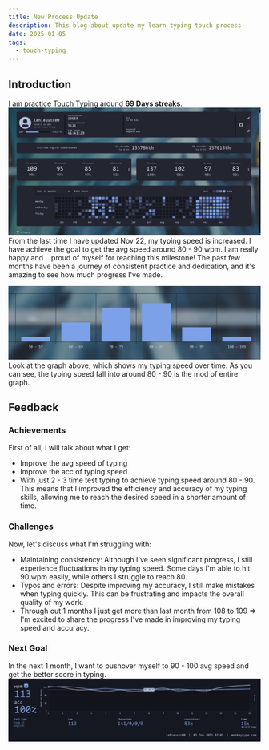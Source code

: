 ```yaml
---
title: New Process Update
description: This blog about update my learn typing touch process
date: 2025-01-05
tags:
  - touch-typing
---
```


## Introduction

I am practice [Touch Typing](../touch-typing) around **69 Days streaks**.
![Streak of typing practice up to 69 Days](./image-1.png "Streak of typing practice up to 69 Days")
From the last time I have updated Nov 22, my typing speed is increased. I have achieve the goal to get the avg speed around 80 - 90 wpm. I am really happy and ...proud of myself for reaching this milestone! The past few months have been a journey of consistent practice and dedication, and it's amazing to see how much progress I've made.

![The graph show the mean value and avg speed](./image-2.png "The graph show the mean value and avg speed")
Look at the graph above, which shows my typing speed over time. As you can see, the typing speed fall into around 80 - 90 is the mod of entire graph.

## Feedback

### Achievements

First of all, I will talk about what I get:

- Improve the avg speed of typing
- Improve the acc of typing speed
- With just 2 - 3 time test typing to achieve typing speed around 80 - 90. This means that I improved the efficiency and accuracy of my typing skills, allowing me to reach the desired speed in a shorter amount of time.

### Challenges

Now, let's discuss what I'm struggling with:

- Maintaining consistency: Although I've seen significant progress, I still experience fluctuations in my typing speed. Some days I'm able to hit 90 wpm easily, while others I struggle to reach 80.
- Typos and errors: Despite improving my accuracy, I still make mistakes when typing quickly. This can be frustrating and impacts the overall quality of my work.
- Through out 1 months I just get more than last month from 108 to 109
  => I'm excited to share the progress I've made in improving my typing speed and accuracy.

### Next Goal

In the next 1 month, I want to pushover myself to 90 - 100 avg speed and get the better score in typing.
![Highest Score at this time 01-05-2025](./image-3.png "Highest Score at this time 01-05-2025")
